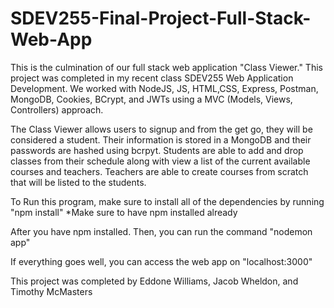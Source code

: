 # SDEV255-Final-Project-Full-Stack-Web-App
This is the culmination of our full stack web application "Class Viewer." This project was completed in my recent class SDEV255 Web Application Development. We worked with NodeJS, JS, HTML,CSS, Express, Postman, MongoDB, Cookies, BCrypt, and JWTs using a MVC (Models, Views, Controllers) approach.

The Class Viewer allows users to signup and from the get go, they will be considered a student. Their information is stored in a MongoDB and their passwords are hashed using bcrpyt. Students are able to add and drop classes from their schedule along with view a list of the current available courses and teachers. Teachers are able to create courses from scratch that will be listed to the students. 

To Run this program, make sure to install all of the dependencies by running "npm install"  *Make sure to have npm installed already

After you have npm installed. Then, you can run the command "nodemon app" 

If everything goes well, you can access the web app on "localhost:3000"

This project was completed by Eddone Williams, Jacob Wheldon, and Timothy McMasters
